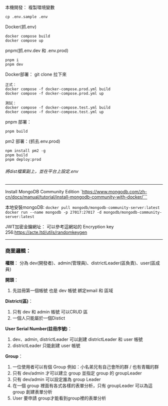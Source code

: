 本機開發：
複製環境變數
```
cp .env.sample .env
```
Docker(抓.env)
```
docker compose build
docker compose up
```
pnpm(抓.env.dev 和 .env.prod)
```
pnpm i
pnpm dev
```

Docker部署：
git clone 拉下來
```
正式：
docker compose -f docker-compose.prod.yml build
docker compose -f docker-compose.prod.yml up

測試：
docker compose -f docker-compose.test.yml build
docker compose -f docker-compose.test.yml up
```
pnpm 部署：
```
pnpm build
```

pm2 部署：(抓去.env.prod)
```
npm install pm2 -g
pnpm build
pnpm deploy:prod
```
###### 將dist檔案副上，並在平台上設定.env
------------

Install MongoDB Community Edition
`https://www.mongodb.com/zh-cn/docs/manual/tutorial/install-mongodb-community-with-docker/```

本地安裝mongoDB:
`docker pull mongodb/mongodb-community-server:latest`
`docker run --name mongodb -p 27017:27017 -d mongodb/mongodb-community-server:latest`

JWT加密金鑰網址：
可以參考這網站的 Encryption key 256:https://acte.ltd/utils/randomkeygen

------------

### 商業邏輯：
**權限**：
分為 dev(開發者)、admin(管理員)、districtLeader(區負責)、user(區成員)

**開頭**：
1. 先註冊第一個帳號 也是 dev 帳號 綁定email 和 區域

**District(區)**：
1. 只有 dev 和 admin 帳號 可以CRUD 區
2. 一個人只能屬於一個Distict

**User Serial Number(註冊序號)**：
1. dev、admin, districtLeader 可以創建 districtLeader 和 user 帳號
2. districtLeader 只能創建 user 帳號

**Group**：
1. 一位使用者可以有個 Group 例如：小名弟兄有自己會所的群 / 也有青職的群
2. 只有 dev/admin 才可以建立 group 並指定 group 的 groupLeader
3. 只有 dev/admin 可以設定誰為 group Leader
4. 在一個 group 裡面有各式各樣的表單分析，只有 groupLeader 可以為這 group 創建表單分析
5. User 要申請 group才能看到group裡的表單分析

